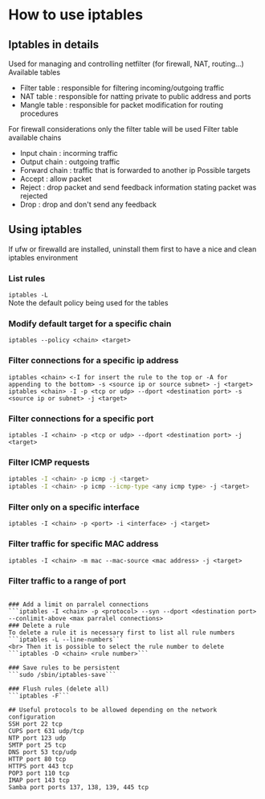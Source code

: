 # How to use iptables
## Iptables in details
Used for managing and controlling netfilter (for firewall, NAT, routing...)
Available tables
- Filter table : responsible for filtering incoming/outgoing traffic
- NAT table : responsible for natting private to public address and ports
- Mangle table : responsible for packet modification for routing procedures

For firewall considerations only the filter table will be used
Filter table available chains 
- Input chain : incorming traffic
- Output chain : outgoing traffic
- Forward chain : traffic that is forwarded to another ip
Possible targets
- Accept : allow packet
- Reject : drop packet and send feedback information stating packet was rejected
- Drop : drop and don't send any feedback

## Using iptables
If ufw or firewalld are installed, uninstall them first to have a nice and clean iptables environment

### List rules
```iptables -L```
<br>Note the default policy being used for the tables

### Modify default target for a specific chain
```iptables --policy <chain> <target>```

### Filter connections for a specific ip address
```iptables <chain> <-I for insert the rule to the top or -A for appending to the bottom> -s <source ip or source subnet> -j <target>```
```iptables <chain> -I -p <tcp or udp> --dport <destination port> -s <source ip or subnet> -j <target>```

### Filter connections for a specific port
```iptables -I <chain> -p <tcp or udp> --dport <destination port> -j <target>```

### Filter ICMP requests
```bash
iptables -I <chain> -p icmp -j <target>
iptables -I <chain> -p icmp --icmp-type <any icmp type> -j <target>
```

### Filter only on a specific interface
```iptables -I <chain> -p <port> -i <interface> -j <target>```

### Filter traffic for specific MAC address
```iptables -I <chain> -m mac --mac-source <mac address> -j <target>```

### Filter traffic to a range of port 
```iptables -I <chain> -p <protocol> --dport <1st port>:<last port> -j <target>

### Add a limit on parralel connections
```iptables -I <chain> -p <protocol> --syn --dport <destination port> --conlimit-above <max parralel connections>
### Delete a rule
To delete a rule it is necessary first to list all rule numbers
```iptables -L --line-numbers```
<br> Then it is possible to select the rule number to delete
```iptables -D <chain> <rule number>```

### Save rules to be persistent
```sudo /sbin/iptables-save```

### Flush rules (delete all)
```iptables -F```

## Useful protocols to be allowed depending on the network configuration
SSH port 22 tcp
CUPS port 631 udp/tcp
NTP port 123 udp
SMTP port 25 tcp
DNS port 53 tcp/udp
HTTP port 80 tcp
HTTPS port 443 tcp
POP3 port 110 tcp
IMAP port 143 tcp
Samba port ports 137, 138, 139, 445 tcp

